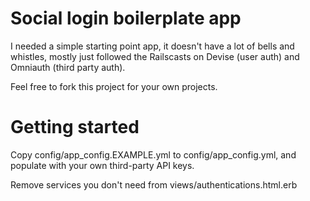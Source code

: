 # Social login boilerplate app

I needed a simple starting point app, it doesn't have a lot of bells and whistles, mostly just followed the Railscasts on Devise (user auth) and Omniauth (third party auth).

Feel free to fork this project for your own projects.

# Getting started

Copy config/app_config.EXAMPLE.yml to config/app_config.yml, and populate with your own third-party API keys. 

Remove services you don't need from views/authentications.html.erb